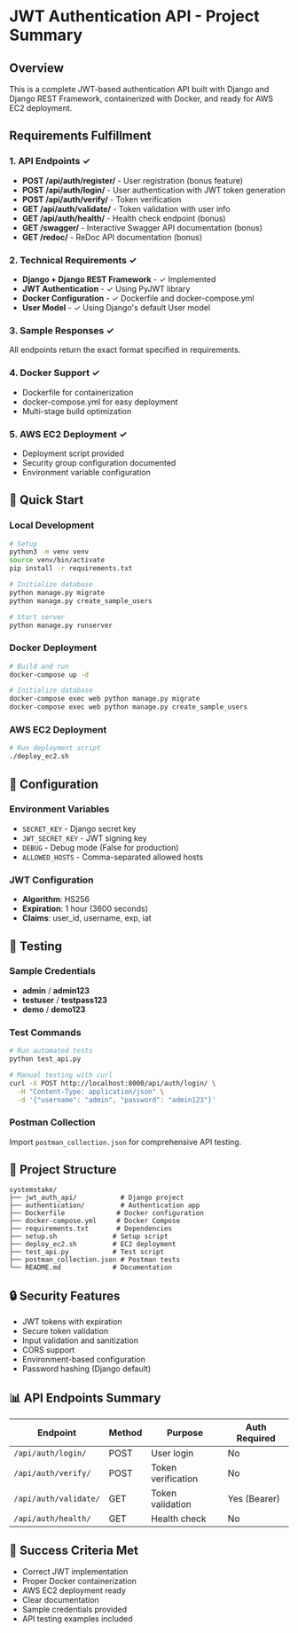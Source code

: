 # JWT Authentication API - Project Summary

## Overview
This is a complete JWT-based authentication API built with Django and Django REST Framework, containerized with Docker, and ready for AWS EC2 deployment.

## Requirements Fulfillment

### 1. API Endpoints ✓
- **POST /api/auth/register/** - User registration (bonus feature)
- **POST /api/auth/login/** - User authentication with JWT token generation
- **POST /api/auth/verify/** - Token verification
- **GET /api/auth/validate/** - Token validation with user info
- **GET /api/auth/health/** - Health check endpoint (bonus)
- **GET /swagger/** - Interactive Swagger API documentation (bonus)
- **GET /redoc/** - ReDoc API documentation (bonus)

### 2. Technical Requirements ✓
- **Django + Django REST Framework** - ✓ Implemented
- **JWT Authentication** - ✓ Using PyJWT library
- **Docker Configuration** - ✓ Dockerfile and docker-compose.yml
- **User Model** - ✓ Using Django's default User model

### 3. Sample Responses ✓
All endpoints return the exact format specified in requirements.

### 4. Docker Support ✓
- Dockerfile for containerization
- docker-compose.yml for easy deployment
- Multi-stage build optimization

### 5. AWS EC2 Deployment ✓
- Deployment script provided
- Security group configuration documented
- Environment variable configuration

## 🚀 Quick Start

### Local Development
```bash
# Setup
python3 -m venv venv
source venv/bin/activate
pip install -r requirements.txt

# Initialize database
python manage.py migrate
python manage.py create_sample_users

# Start server
python manage.py runserver
```

### Docker Deployment
```bash
# Build and run
docker-compose up -d

# Initialize database
docker-compose exec web python manage.py migrate
docker-compose exec web python manage.py create_sample_users
```

### AWS EC2 Deployment
```bash
# Run deployment script
./deploy_ec2.sh
```

## 🔧 Configuration

### Environment Variables
- `SECRET_KEY` - Django secret key
- `JWT_SECRET_KEY` - JWT signing key
- `DEBUG` - Debug mode (False for production)
- `ALLOWED_HOSTS` - Comma-separated allowed hosts

### JWT Configuration
- **Algorithm**: HS256
- **Expiration**: 1 hour (3600 seconds)
- **Claims**: user_id, username, exp, iat

## 🧪 Testing

### Sample Credentials
- **admin** / **admin123**
- **testuser** / **testpass123**
- **demo** / **demo123**

### Test Commands
```bash
# Run automated tests
python test_api.py

# Manual testing with curl
curl -X POST http://localhost:8000/api/auth/login/ \
  -H "Content-Type: application/json" \
  -d '{"username": "admin", "password": "admin123"}'
```

### Postman Collection
Import `postman_collection.json` for comprehensive API testing.

## 📁 Project Structure
```
systemstake/
├── jwt_auth_api/           # Django project
├── authentication/         # Authentication app
├── Dockerfile             # Docker configuration
├── docker-compose.yml     # Docker Compose
├── requirements.txt       # Dependencies
├── setup.sh              # Setup script
├── deploy_ec2.sh         # EC2 deployment
├── test_api.py           # Test script
├── postman_collection.json # Postman tests
└── README.md             # Documentation
```

## 🔒 Security Features
- JWT tokens with expiration
- Secure token validation
- Input validation and sanitization
- CORS support
- Environment-based configuration
- Password hashing (Django default)

## 📊 API Endpoints Summary

| Endpoint | Method | Purpose | Auth Required |
|----------|--------|---------|---------------|
| `/api/auth/login/` | POST | User login | No |
| `/api/auth/verify/` | POST | Token verification | No |
| `/api/auth/validate/` | GET | Token validation | Yes (Bearer) |
| `/api/auth/health/` | GET | Health check | No |

## 🎯 Success Criteria Met
- Correct JWT implementation
-  Proper Docker containerization
-  AWS EC2 deployment ready
-  Clear documentation
-  Sample credentials provided
-  API testing examples included


